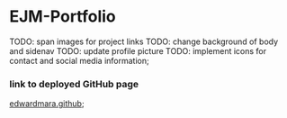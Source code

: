 # EJM-Portfolio
TODO: span images for project links
TODO: change background of body and sidenav
TODO: update profile picture
TODO: implement icons for contact and social media information;


<h3>link to deployed GitHub page</h3>
<a href="https://edwardmara.github.io/EJM-Portfolio/">edwardmara.github</a>;
